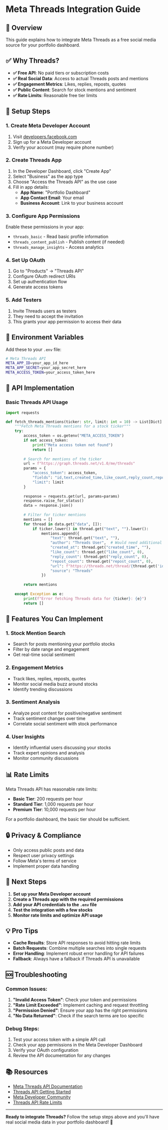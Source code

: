 # Meta Threads Integration Guide

## 🎯 Overview

This guide explains how to integrate Meta Threads as a free social media source for your portfolio dashboard.

## ✅ Why Threads?

- **✅ Free API**: No paid tiers or subscription costs
- **✅ Real Social Data**: Access to actual Threads posts and mentions
- **✅ Engagement Metrics**: Likes, replies, reposts, quotes
- **✅ Public Content**: Search for stock mentions and sentiment
- **✅ Rate Limits**: Reasonable free tier limits

## 🔧 Setup Steps

### 1. Create Meta Developer Account

1. Visit [developers.facebook.com](https://developers.facebook.com/)
2. Sign up for a Meta Developer account
3. Verify your account (may require phone number)

### 2. Create Threads App

1. In the Developer Dashboard, click "Create App"
2. Select "Business" as the app type
3. Choose "Access the Threads API" as the use case
4. Fill in app details:
   - **App Name**: "Portfolio Dashboard"
   - **App Contact Email**: Your email
   - **Business Account**: Link to your business account

### 3. Configure App Permissions

Enable these permissions in your app:
- `threads_basic` - Read basic profile information
- `threads_content_publish` - Publish content (if needed)
- `threads_manage_insights` - Access analytics

### 4. Set Up OAuth

1. Go to "Products" → "Threads API"
2. Configure OAuth redirect URIs
3. Set up authentication flow
4. Generate access tokens

### 5. Add Testers

1. Invite Threads users as testers
2. They need to accept the invitation
3. This grants your app permission to access their data

## 🔑 Environment Variables

Add these to your `.env` file:

```bash
# Meta Threads API
META_APP_ID=your_app_id_here
META_APP_SECRET=your_app_secret_here
META_ACCESS_TOKEN=your_access_token_here
```

## 📝 API Implementation

### Basic Threads API Usage

```python
import requests

def fetch_threads_mentions(ticker: str, limit: int = 10) -> List[Dict]:
    """Fetch Meta Threads mentions for a stock ticker"""
    try:
        access_token = os.getenv("META_ACCESS_TOKEN")
        if not access_token:
            print("Meta access token not found")
            return []
        
        # Search for mentions of the ticker
        url = f"https://graph.threads.net/v1.0/me/threads"
        params = {
            "access_token": access_token,
            "fields": "id,text,created_time,like_count,reply_count,repost_count",
            "limit": limit
        }
        
        response = requests.get(url, params=params)
        response.raise_for_status()
        data = response.json()
        
        # Filter for ticker mentions
        mentions = []
        for thread in data.get("data", []):
            if ticker.lower() in thread.get("text", "").lower():
                mentions.append({
                    "text": thread.get("text", ""),
                    "author": "Threads User",  # Would need additional API call
                    "created_at": thread.get("created_time", ""),
                    "like_count": thread.get("like_count", 0),
                    "reply_count": thread.get("reply_count", 0),
                    "repost_count": thread.get("repost_count", 0),
                    "url": f"https://threads.net/thread/{thread.get('id', '')}",
                    "source": "Threads"
                })
        
        return mentions
        
    except Exception as e:
        print(f"Error fetching Threads data for {ticker}: {e}")
        return []
```

## 🚀 Features You Can Implement

### 1. Stock Mention Search
- Search for posts mentioning your portfolio stocks
- Filter by date range and engagement
- Get real-time social sentiment

### 2. Engagement Metrics
- Track likes, replies, reposts, quotes
- Monitor social media buzz around stocks
- Identify trending discussions

### 3. Sentiment Analysis
- Analyze post content for positive/negative sentiment
- Track sentiment changes over time
- Correlate social sentiment with stock performance

### 4. User Insights
- Identify influential users discussing your stocks
- Track expert opinions and analysis
- Monitor community discussions

## 📊 Rate Limits

Meta Threads API has reasonable rate limits:
- **Basic Tier**: 200 requests per hour
- **Standard Tier**: 1,000 requests per hour
- **Premium Tier**: 10,000 requests per hour

For a portfolio dashboard, the basic tier should be sufficient.

## 🔒 Privacy & Compliance

- Only access public posts and data
- Respect user privacy settings
- Follow Meta's terms of service
- Implement proper data handling

## 🎯 Next Steps

1. **Set up your Meta Developer account**
2. **Create a Threads app with the required permissions**
3. **Add your API credentials to the `.env` file**
4. **Test the integration with a few stocks**
5. **Monitor rate limits and optimize API usage**

## 💡 Pro Tips

- **Cache Results**: Store API responses to avoid hitting rate limits
- **Batch Requests**: Combine multiple searches into single requests
- **Error Handling**: Implement robust error handling for API failures
- **Fallback**: Always have a fallback if Threads API is unavailable

## 🆘 Troubleshooting

### Common Issues:

1. **"Invalid Access Token"**: Check your token and permissions
2. **"Rate Limit Exceeded"**: Implement caching and request throttling
3. **"Permission Denied"**: Ensure your app has the right permissions
4. **"No Data Returned"**: Check if the search terms are too specific

### Debug Steps:

1. Test your access token with a simple API call
2. Check your app permissions in the Meta Developer Dashboard
3. Verify your OAuth configuration
4. Review the API documentation for any changes

## 📚 Resources

- [Meta Threads API Documentation](https://developers.facebook.com/docs/threads/)
- [Threads API Getting Started](https://developers.facebook.com/docs/threads/get-started/)
- [Meta Developer Community](https://developers.facebook.com/community/)
- [Threads API Rate Limits](https://developers.facebook.com/docs/threads/rate-limits/)

---

**Ready to integrate Threads?** Follow the setup steps above and you'll have real social media data in your portfolio dashboard! 🚀
